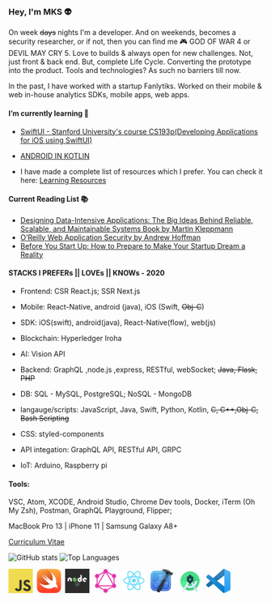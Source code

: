 ### Hey, I'm MKS 👽

On week ~~days~~ nights I'm a developer. And on weekends, becomes a security researcher, or if not, then you can find me 🎮 GOD OF WAR 4 or DEVIL MAY CRY 5. Love to builds & always open for new challenges. Not, just front & back end. But, complete Life Cycle. Converting the prototype into the product. Tools and technologies? As such no barriers till now.


In the past, I have worked with a startup Fanlytiks. Worked on their mobile & web in-house analytics SDKs, mobile apps, web apps.

#### I’m currently learning 🌱
- [SwiftUI - Stanford University's course CS193p(Developing Applications for iOS using SwiftUI)](https://cs193p.sites.stanford.edu/)
- [ANDROID IN KOTLIN](http://developer.android.com/courses/)

- I have made a complete list  of resources which I prefer. You can check it here: [Learning Resources](https://github.com/MKS-01/learning-resources)

#### Current Reading  List 📚 
- [Designing Data-Intensive Applications: The Big Ideas Behind Reliable, Scalable, and Maintainable Systems Book by Martin Kleppmann](https://www.oreilly.com/library/view/designing-data-intensive-applications/9781491903063/)
- [O’Reilly Web Application Security by Andrew Hoffman](https://www.oreilly.com/library/view/web-application-security/9781492053101/)
- [Before You Start Up: How to Prepare to Make Your Startup Dream a Reality](https://www.goodreads.com/book/show/36563581-before-you-start-up)


#### STACKS I PREFERs ||  LOVEs || KNOWs - 2020 

- Frontend: CSR React.js; SSR Next.js 

- Mobile: React-Native, android (java), iOS (Swift, ~~Obj-C~~)

- SDK: iOS(swift), android(java), React-Native(flow), web(js)

- Blockchain: Hyperledger Iroha

- AI: Vision API

- Backend: GraphQL ,node.js ,express, RESTful, webSocket; ~~Java, Flask, PHP~~

- DB: SQL - MySQL, PostgreSQL;    NoSQL - MongoDB

- langauge/scripts: JavaScript, Java, Swift, Python, Kotlin, ~~C, C++,Obj-C, Bash Scripting~~

- CSS: styled-components

- API integation: GraphQL API, RESTful API, GRPC

- IoT: Arduino, Raspberry pi 

#### Tools: 

VSC, Atom, XCODE, Android Studio, Chrome Dev tools, Docker, iTerm (Oh My Zsh), Postman, GraphQL Playground, Flipper;

MacBook Pro 13 | iPhone 11 | Samsung Galaxy A8+

[Curriculum Vitae](https://github.com/MKS-01/cv)

<!--
![MKS's github stats](https://github-readme-stats.vercel.app/api?username=MKS-01&show_icons=true&theme=dark)
![Top Langs](https://github-readme-stats.vercel.app/api/top-langs/?username=MKS-01&layout=compact&theme=dark)
![MKS's wakatime stats](https://github-readme-stats.vercel.app/api/wakatime?username=mks&theme=dark)
-->

<div align="center">
    <p align="left">
      <img src="https://github-readme-stats.vercel.app/api?username=MKS-01&show_icons=true&theme=dark" alt="GitHub stats" width="420"/>&nbsp;<img src="https://github-readme-stats.vercel.app/api/top-langs/?username=MKS-01&layout=compact&theme=dark" alt="Top Languages" height="165">
    </p>
</div>





<div>
<img src="https://github.com/MKS-01/MKS-01/blob/master/assets/js.png" alt="JavaScript" width="48" height="48" >&nbsp;
<img src="https://github.com/MKS-01/MKS-01/blob/master/assets/swift.png" alt="Swift" width="48" height="48"  >&nbsp;
<img src="https://github.com/MKS-01/MKS-01/blob/master/assets/nodejs.png" alt="Node" width="48" height="48">&nbsp;
<img src="https://github.com/MKS-01/MKS-01/blob/master/assets/graphql.png" alt="GraphQL" width="48" height="48">&nbsp;
<img src="https://github.com/MKS-01/MKS-01/blob/master/assets/react.png" alt="React" width="48" height="48">&nbsp;
<img src="https://github.com/MKS-01/MKS-01/blob/master/assets/xcode.png" alt="Xcode" width="48" height="48">&nbsp;
<img src="https://github.com/MKS-01/MKS-01/blob/master/assets/android.png" alt="Android" width="48" height="48">&nbsp;
<img src="https://github.com/MKS-01/MKS-01/blob/master/assets/vsc.png" alt="VSC" width="48" height="48">
</div>


